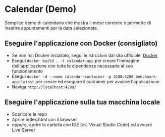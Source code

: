 # Calendar (Demo)

Semplice demo di calendario che mostra il mese corrente e permette di inserire appuntamenti per la data selezionata.

## Eseguire l'applicazione con Docker (consigliato)

- Se non hai Docker installato, segui le istruzioni dal sito ufficiale: [Docker](https://docs.docker.com/desktop/)
- Esegui `docker build . -t calendar-app` per creare l'immagine dell'applicazione con tutte le dipendenze necessarie al suo funzionamento
- Esegui `docker -d --name calendar-container -p 4200:4200 benchmark-app:latest` per creare ed eseguire il container per avviare l'applicazione
- Naviga `http://localhost:4200/`

## Eseguire l'applicazione sulla tua macchina locale

- Scaricare la repo
- Aprire index.html con il browser
- oppure, aprire la cartella con IDE (es. Visual Studio Code) ed avviare Live Server
